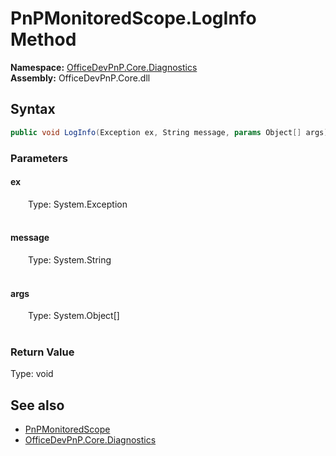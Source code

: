 # PnPMonitoredScope.LogInfo Method  
  

**Namespace:** [OfficeDevPnP.Core.Diagnostics](OfficeDevPnP.Core.Diagnostics.md)  
**Assembly:** OfficeDevPnP.Core.dll  
## Syntax
```C#
public void LogInfo(Exception ex, String message, params Object[] args)
```
### Parameters
#### ex  
&emsp;&emsp;Type: System.Exception  
&emsp;&emsp;  

  

#### message  
&emsp;&emsp;Type: System.String  
&emsp;&emsp;  

  

#### args  
&emsp;&emsp;Type: System.Object[]  
&emsp;&emsp;  

  

### Return Value
Type: void  

## See also
- [PnPMonitoredScope](OfficeDevPnP.Core.Diagnostics.PnPMonitoredScope.md) 
- [OfficeDevPnP.Core.Diagnostics](OfficeDevPnP.Core.Diagnostics.md) 
